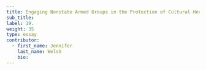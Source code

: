 ```yaml
---
title: Engaging Nonstate Armed Groups in the Protection of Cultural Heritage
sub_title:
label: 19.
weight: 35
type: essay
contributor:
  - first_name: Jennifer
    last_name: Welsh
    bio:
---
```

